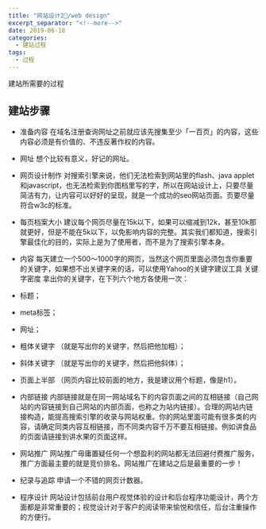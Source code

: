 ```yaml
---
title: "网站设计2⃣️/web design"
excerpt_separator: "<!--more-->"
date: 2019-06-18
categories:
  - 建站过程
tags:
  - 过程
---
```


建站所需要的过程

<!--more-->

## 建站步骤

* 准备内容
在域名注册查询网址之前就应该先搜集至少「一百页」的内容，这些内容必须是有价值的、不违反著作权的内容。

* 网址
想个比较有意义，好记的网址。

* 网页设计制作
对搜索引擎来说，他们无法检索到网站里的flash、java applet和javascript，也无法检索到你图档里写的字，所以在网站设计上，只要尽量简洁有力，让内容可以好好的呈现，就是一个成功的seo网站页面。页要尽量符合w3c的标准。

* 每页档案大小
建议每个网页尽量在15k以下，如果可以缩减到12k，甚至10k那就更好，但是不能在5k以下，以免影响内容的完整。其实我们都知道，搜索引擎最佳化的目的，实际上是为了使用者，而不是为了搜索引擎本身。

* 内容
每天建立一个500～1000字的网页，当然这个网页里面必须包含你重要的关键字，如果想不出关键字来的话，可以使用Yahoo的关键字建议工具
关键字密度
拿出你的关键字，在下列六个地方各使用一次：
* 标题；
* meta标签；
* 网址；
* 粗体关键字 （就是写出你的关键字，然后把他加粗）；
* 斜体关键字 （就是写出你的关键字，然后把他斜体）；
* 页面上半部 （网页内容比较前面的地方，我是建议用个标题，像是h1）。

* 内部链接
内部链接就是在同一网站域名下的内容页面之间的互相链接（自己网站的内容链接到自己网站的内部页面，也称之为站内链接）。合理的网站内链接构造，能提高搜索引擎的收录与网站权重。你的网站里面可能有很多类的内容，请确定同类内容互相链接，而不同类内容千万不要互相链接。例如讲食品的页面请链接到讲水果的页面这样。

* 网站推广
网站推广毋庸置疑任何一个想盈利的网站都无法回避付费推广服务，推广方面最主要的就是竞价排名。网站推广在建站之后是最重要的一步！

* 纪录与追踪
申请一个不错的网页计数器。

* 程序设计
网站设计包括前台用户视觉体验的设计和后台程序功能设计，两个方面都是非常重要的；视觉设计对于客户的阅读带来愉悦和信任，后台注重操作的方便行。


